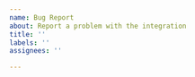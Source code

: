```yaml
---
name: Bug Report
about: Report a problem with the integration
title: ''
labels: ''
assignees: ''

---
```


<!-- READ THIS FIRST:
  Hi. Thanks for using the integration. 
  Before submitting an issue please review the following:
  - Search or browse the existing open and closed issues for your problem. It's likely another user has encountered and resolved the problem.
  - Make sure you are running the latest version of the integration.
  - When creating an issue please include full logs with debugging enabled. Attach the file or paste logs inside triple backticks.
-->
